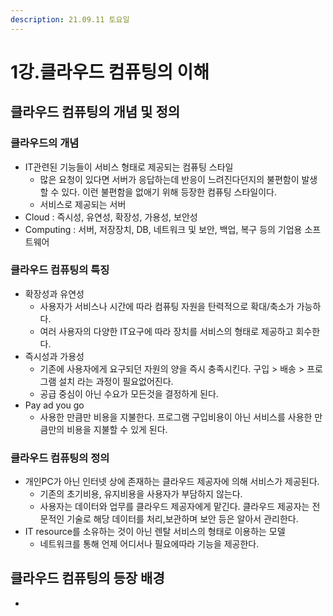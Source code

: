 ```yaml
---
description: 21.09.11 토요일
---
```


# 1강.클라우드 컴퓨팅의 이해

## 클라우드 컴퓨팅의 개념 및 정의

### 클라우드의 개념

* IT관련된 기능들이 서비스 형태로 제공되는 컴퓨팅 스타일
  * 많은 요청이 있다면 서버가 응답하는데 반응이 느려진다던지의 불편함이 발생할 수 있다. 이런 불편함을 없애기 위해 등장한 컴퓨팅 스타일이다.
  * 서비스로 제공되는 서버
* Cloud : 즉시성, 유연성, 확장성, 가용성, 보안성
* Computing : 서버, 저장장치, DB, 네트워크 및 보안, 백업, 복구 등의 기업용 소프트웨어

### 클라우드 컴퓨팅의 특징

* 확장성과 유연성
  * 사용자가 서비스나 시간에 따라 컴퓨팅 자원을 탄력적으로 확대/축소가 가능하다.
  * 여러 사용자의 다양한 IT요구에 따라 장치를 서비스의 형태로 제공하고 회수한다.
* 즉시성과 가용성
  * 기존에 사용자에게 요구되던 자원의 양을 즉시 충족시킨다. 구입 &gt; 배송 &gt; 프로그램 설치 라는 과정이 필요없어진다.
  * 공급 중심이 아닌 수요가 모든것을 결정하게 된다.
* Pay ad you go
  * 사용한 만큼만 비용을 지불한다. 프로그램 구입비용이 아닌 서비스를 사용한 만큼만의 비용을 지불할 수 있게 된다.

### 클라우드 컴퓨팅의 정의

* 개인PC가 아닌 인터넷 상에 존재하는 클라우드 제공자에 의해 서비스가 제공된다.
  * 기존의 초기비용, 유지비용을 사용자가 부담하지 않는다.
  * 사용자는 데이터와 업무를 클라우드 제공자에게 맡긴다. 클라우드 제공자는 전문적인 기술로 해당 데이터를 처리,보관하며 보안 등은 알아서 관리한다.
* IT resource를 소유하는 것이 아닌 렌탈 서비스의 형태로 이용하는 모델
  * 네트워크를 통해 언제 어디서나 필요에따라 기능을 제공한다.



### 

## 클라우드 컴퓨팅의 등장 배경 

* 
